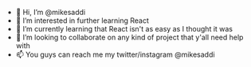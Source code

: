 - 👋 Hi, I’m @mikesaddi
- 👀 I’m interested in further learning React
- 🌱 I’m currently learning that React isn't as easy as I thought it was
- 💞️ I’m looking to collaborate on any kind of project that y'all need help with
- 📫 You guys can reach me my twitter/instagram @mikesaddi

<!---
mikesaddi/mikesaddi is a ✨ special ✨ repository because its `README.md` (this file) appears on your GitHub profile.
You can click the Preview link to take a look at your changes.
--->

